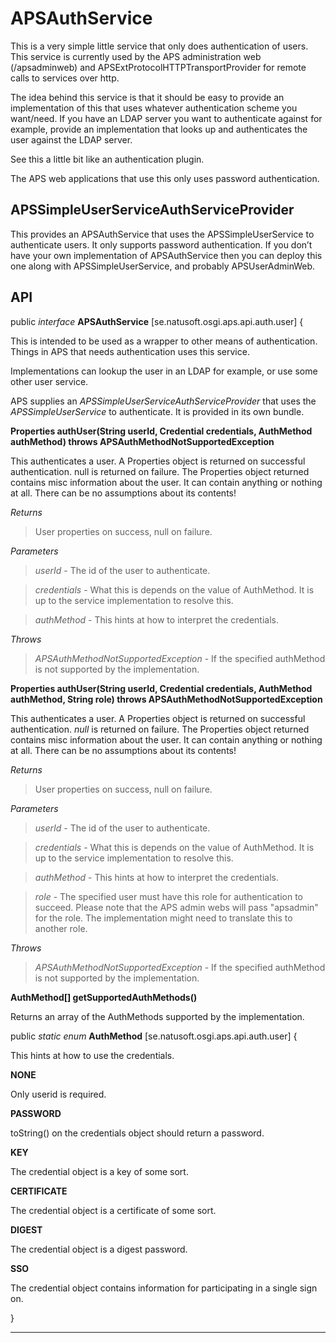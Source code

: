 # APSAuthService

This is a very simple little service that only does authentication of users. This service is currently used by the APS administration web (/apsadminweb) and APSExtProtocolHTTPTransportProvider for remote calls to services over http.

The idea behind this service is that it should be easy to provide an implementation of this that uses whatever authentication scheme you want/need. If you have an LDAP server you want to authenticate against for example, provide an implementation that looks up and authenticates the user against the LDAP server.

See this a little bit like an authentication plugin.

The APS web applications that use this only uses password authentication.

## APSSimpleUserServiceAuthServiceProvider

This provides an APSAuthService that uses the APSSimpleUserService to authenticate users. It only supports password authentication. If you don’t have your own implementation of APSAuthService then you can deploy this one along with APSSimpleUserService, and probably APSUserAdminWeb.

## API

public _interface_ __APSAuthService<Credential>__   [se.natusoft.osgi.aps.api.auth.user] {

This is intended to be used as a wrapper to other means of authentication. Things in APS that needs authentication uses this service.

Implementations can lookup the user in an LDAP for example, or use some other user service.

APS supplies an _APSSimpleUserServiceAuthServiceProvider_ that uses the _APSSimpleUserService_ to authenticate. It is provided in its own bundle.

__Properties authUser(String userId, Credential credentials, AuthMethod authMethod) throws APSAuthMethodNotSupportedException__

This authenticates a user. A Properties object is returned on successful authentication. null is returned on failure. The Properties object returned contains misc information about the user. It can contain anything or nothing at all. There can be no assumptions about its contents!

_Returns_

> User properties on success, null on failure.

_Parameters_

> _userId_ - The id of the user to authenticate. 

> _credentials_ - What this is depends on the value of AuthMethod. It is up to the service implementation to resolve this. 

> _authMethod_ - This hints at how to interpret the credentials. 

_Throws_

> _APSAuthMethodNotSupportedException_ - If the specified authMethod is not supported by the implementation. 

__Properties authUser(String userId, Credential credentials, AuthMethod authMethod, String role) throws APSAuthMethodNotSupportedException__

This authenticates a user. A Properties object is returned on successful authentication. _null_ is returned on failure. The Properties object returned contains misc information about the user. It can contain anything or nothing at all. There can be no assumptions about its contents!

_Returns_

> User properties on success, null on failure.

_Parameters_

> _userId_ - The id of the user to authenticate. 

> _credentials_ - What this is depends on the value of AuthMethod. It is up to the service implementation to resolve this. 

> _authMethod_ - This hints at how to interpret the credentials. 

> _role_ - The specified user must have this role for authentication to succeed. Please note that the APS admin webs will pass "apsadmin" for the role. The implementation might need to translate this to another role. 

_Throws_

> _APSAuthMethodNotSupportedException_ - If the specified authMethod is not supported by the implementation. 

__AuthMethod[] getSupportedAuthMethods()__

Returns an array of the AuthMethods supported by the implementation.

public _static_ _enum_ __AuthMethod__   [se.natusoft.osgi.aps.api.auth.user] {

This hints at how to use the credentials.

__NONE__

Only userid is required.

__PASSWORD__

toString() on the credentials object should return a password.

__KEY__

The credential object is a key of some sort.

__CERTIFICATE__

The credential object is a certificate of some sort.

__DIGEST__

The credential object is a digest password.

__SSO__

The credential object contains information for participating in a single sign on.

}

----

    

